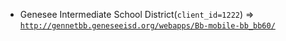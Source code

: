  - Genesee Intermediate School District(`client_id=1222`) => [`http://gennetbb.geneseeisd.org/webapps/Bb-mobile-bb_bb60/`](http://gennetbb.geneseeisd.org/webapps/Bb-mobile-bb_bb60/)

